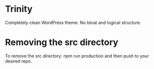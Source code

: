 # Trinity
Completely clean WordPress theme. No bloat and logical structure.

# Removing the src directory
To remove the src directory: npm run production and then push to your desired repo.
